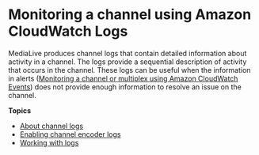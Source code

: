 # Monitoring a channel using Amazon CloudWatch Logs<a name="monitoring-with-logs"></a>

MediaLive produces channel logs that contain detailed information about activity in a channel\. The logs provide a sequential description of activity that occurs in the channel\. These logs can be useful when the information in alerts \([Monitoring a channel or multiplex using Amazon CloudWatch Events](monitoring-via-cloudwatch.md)\) does not provide enough information to resolve an issue on the channel\. 

**Topics**
+ [About channel logs](monitoring-logs-about.md)
+ [Enabling channel encoder logs](enabling-disabling-logs.md)
+ [Working with logs](working-with-logs.md)
